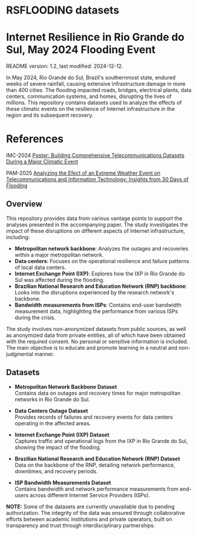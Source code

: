 # RSFLOODING datasets

# Internet Resilience in Rio Grande do Sul, May 2024 Flooding Event
README version: 1.2, last modified: 2024-12-12.

In May 2024, Rio Grande do Sul, Brazil's southernmost state, endured weeks of severe rainfall, causing extensive infrastructure damage in more than 400 cities. The flooding impacted roads, bridges, electrical plants, data centers, communication systems, and homes, disrupting the lives of millions. This repository contains datasets used to analyze the effects of these climatic events on the resilience of Internet infrastructure in the region and its subsequent recovery.

# References

IMC-2024 [Poster: Building Comprehensive Telecommunications Datasets
During a Major Climatic Event](https://github.com/systems-furg/RSFloodsDataset/blob/main/IMC2024-poster.pdf)

PAM-2025 [Analyzing the Efect of an Extreme Weather Event on Telecommunications and Information Technology: Insights from 30 Days of Flooding](https://github.com/systems-furg/RSFloodsDataset/blob/main/PAM2025-paper.pdf)

## Overview

This repository provides data from various vantage points to support the analyses presented in the accompanying paper. The study investigates the impact of these disruptions on different aspects of Internet infrastructure, including:

- **Metropolitan network backbone**: Analyzes the outages and recoveries within a major metropolitan network.
- **Data centers**: Focuses on the operational resilience and failure patterns of local data centers.
- **Internet Exchange Point (IXP)**: Explores how the IXP in Rio Grande do Sul was affected during the flooding.
- **Brazilian National Research and Education Network (RNP) backbone**: Looks into the disruptions experienced by the research network's backbone.
- **Bandwidth measurements from ISPs**: Contains end-user bandwidth measurement data, highlighting the performance from various ISPs during the crisis.

The study involves non-anonymized datasets from public sources, as well as anonymized data from private entities, all of which have been obtained with the required consent. No personal or sensitive information is included. The main objective is to educate and promote learning in a neutral and non-judgmental manner.

## Datasets

- **Metropolitan Network Backbone Dataset**  
  Contains data on outages and recovery times for major metropolitan networks in Rio Grande do Sul.
  
- **Data Centers Outage Dataset**  
  Provides records of failures and recovery events for data centers operating in the affected areas.

- **Internet Exchange Point (IXP) Dataset**  
  Captures traffic and operational logs from the IXP in Rio Grande do Sul, showing the impact of the flooding.

- **Brazilian National Research and Education Network (RNP) Dataset**  
  Data on the backbone of the RNP, detailing network performance, downtimes, and recovery periods.

- **ISP Bandwidth Measurements Dataset**  
  Contains bandwidth and network performance measurements from end-users across different Internet Service Providers (ISPs).

**NOTE:** Some of the datasets are currently unavailable due to pending authorization. The integrity of the data was ensured through collaborative efforts between academic institutions and private operators, built on transparency and trust through interdisciplinary partnerships. 

<!---
## How to Use

1. Clone this repository:  
   ```bash
   git clone https://github.com/yourusername/internet-resilience-rs-2024.git


## Citation

If you use this dataset to conduct additional research, please cite it as:
 
```bibtex
@inproceedings{bertholdo2024building,
  author    = {Leandro Márcio Bertholdo and Renan Barreto Paredes and Pedro de Botelho Marcos},
  title     = {Poster: Building Comprehensive Telecommunications Datasets During a Major Climatic Event},
  booktitle = {Proceedings of the 2024 ACM Internet Measurement Conference (IMC '24)},
  year      = {2024},
  month     = nov,
  location  = {Madrid, Spain},
  publisher = {ACM},
  address   = {New York, NY, USA},
  pages     = {2},
  url       = {https://doi.org/10.1145/3646547.3689677},
  doi       = {10.1145/3646547.3689677}
}
-->



